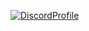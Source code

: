 [![DiscordProfile](https://fila.aleu.xyz/discord/user/1269690938465452076?theme=dark)](https://discord.com/users/1269690938465452076)

<!---
ciancyan/ciancyan is a ✨ special ✨ repository because its `README.md` (this file) appears on your GitHub profile.
You can click the Preview link to take a look at your changes.
--->
